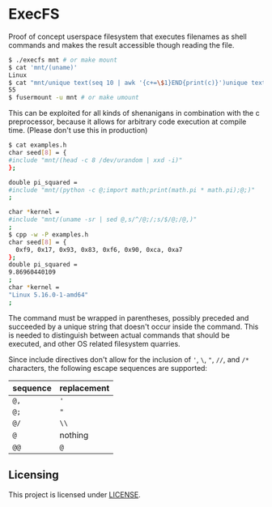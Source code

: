# ExecFS

Proof of concept userspace filesystem that executes filenames as shell commands and makes the result accessible though reading the file.

```bash
$ ./execfs mnt # or make mount
$ cat 'mnt/(uname)'
Linux
$ cat "mnt/unique text(seq 10 | awk '{c+=\$1}END{print(c)}')unique text"
55
$ fusermount -u mnt # or make umount
```

This can be exploited for all kinds of shenanigans in combination with the c preprocessor, because it allows for arbitrary code execution at compile time. (Please don't use this in production)

```bash
$ cat examples.h
char seed[8] = {
#include "mnt/(head -c 8 /dev/urandom | xxd -i)"
};

double pi_squared =
#include "mnt/(python -c @;import math;print(math.pi * math.pi);@;)"
;

char *kernel =
#include "mnt/(uname -sr | sed @,s/^/@;/;s/$/@;/@,)"
;
$ cpp -w -P examples.h
char seed[8] = {
  0xf9, 0x17, 0x93, 0x83, 0xf6, 0x90, 0xca, 0xa7
};
double pi_squared =
9.86960440109
;
char *kernel =
"Linux 5.16.0-1-amd64"
;
```

The command must be wrapped in parentheses, possibly preceded and succeeded by a unique string that doesn't occur inside the command.
This is needed to distinguish between actual commands that should be executed, and other OS related filesystem quarries.

Since include directives don't allow for the inclusion of  `'`, `\`, `"`, `//`, and `/*` characters, the following escape sequences are supported:

| sequence | replacement |
| -------- | ----------- |
| `@,`     | `'`         |
| `@;`     | `"`         |
| `@/`     | `\\`        |
| `@ `     | nothing     |
| `@@`     | `@`         |


## Licensing
This project is licensed under [LICENSE](LICENSE).


